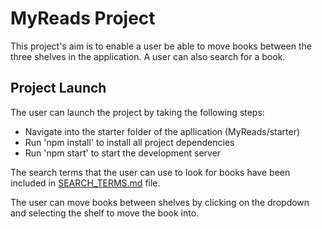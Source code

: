 # MyReads Project

This project's aim is to enable a user be able to move books between the three shelves in the application. A user can also search for a book.

## Project Launch

The user can launch the project by taking the following steps:
- Navigate into the starter folder of the apllication (MyReads/starter)
- Run 'npm install' to install all project dependencies
- Run 'npm start' to start the development server

The search terms that the user can use to look for books have been included in [SEARCH_TERMS.md](SEARCH_TERMS.md) file.

The user can move books between shelves by clicking on the dropdown and selecting the shelf to move the book into.
